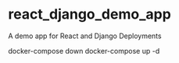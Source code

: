 # react_django_demo_app
A demo app for React and Django Deployments

docker-compose down
docker-compose up -d
